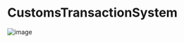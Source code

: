 # CustomsTransactionSystem
![image](https://github.com/user-attachments/assets/0f2f620d-8db4-464f-9782-525c0caa3c70)

